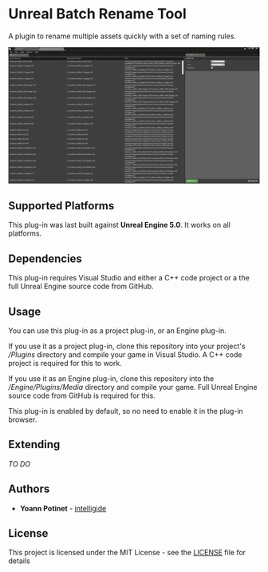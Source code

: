 # Unreal Batch Rename Tool

A plugin to rename multiple assets quickly with a set of naming rules.

![Screenshot](Docs/screenshot.png)

## Supported Platforms

This plug-in was last built against **Unreal Engine 5.0**. It works on all platforms.

## Dependencies

This plug-in requires Visual Studio and either a C++ code project or a the full
Unreal Engine source code from GitHub.

## Usage

You can use this plug-in as a project plug-in, or an Engine plug-in.

If you use it as a project plug-in, clone this repository into your project's
*/Plugins* directory and compile your game in Visual Studio. A C++ code project
is required for this to work.

If you use it as an Engine plug-in, clone this repository into the
*/Engine/Plugins/Media* directory and compile your game. Full Unreal Engine
source code from GitHub is required for this.

This plug-in is enabled by default, so no need to enable it in the plug-in browser.

## Extending

*TO DO*

## Authors

* **Yoann Potinet** - [intelligide](https://github.com/intelligide)

## License

This project is licensed under the MIT License - see the [LICENSE](LICENSE.md) file for details
